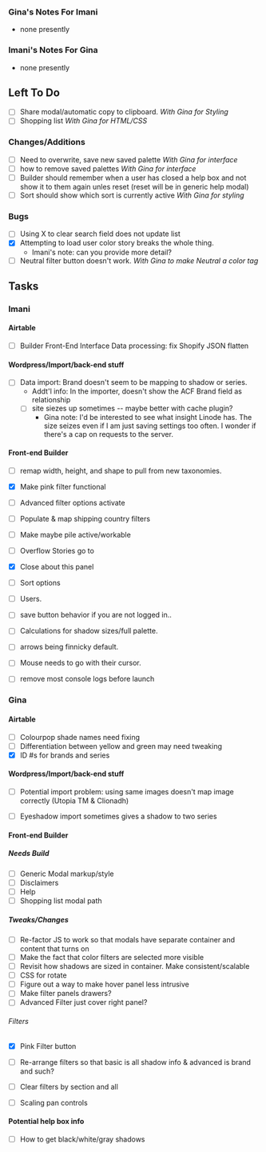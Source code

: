 ### Gina's Notes For Imani
- none presently

### Imani's Notes For Gina
- none presently

## Left To Do
- [ ] Share modal/automatic copy to clipboard. *With Gina for Styling*
- [ ] Shopping list *With Gina for HTML/CSS*

### Changes/Additions
- [ ] Need to overwrite, save new saved palette *With Gina for interface*
- [ ] how to remove saved palettes *With Gina for interface*
- [ ] Builder should remember when a user has closed a help box and not show it to them again unles reset (reset will be in generic help modal)
- [ ] Sort should show which sort is currently active *With Gina for styling*

### Bugs
- [ ] Using X to clear search field does not update list
- [x] Attempting to load user color story breaks the whole thing.
  * Imani's note: can you provide more detail?
- [ ] Neutral filter button doesn't work. *With Gina to make Neutral a color tag*

## Tasks
### Imani

#### Airtable
- [ ] Builder Front-End Interface Data processing: fix Shopify JSON flatten

#### Wordpress/Import/back-end stuff
- [ ] Data import: Brand doesn't seem to be mapping to shadow or series.
  * Addt'l info: In the importer, doesn't show the ACF Brand field as relationship
  - [ ] site siezes up sometimes -- maybe better with cache plugin?
      * Gina note: I'd be interested to see what insight Linode has. The size seizes even if I am just saving settings too often. I wonder if there's a cap on requests to the server.

#### Front-end Builder
- [ ] remap width, height, and shape to pull from new taxonomies.
- [x] Make pink filter functional
- [ ] Advanced filter options activate
- [ ] Populate & map shipping country filters
- [ ] Make maybe pile active/workable
- [ ] Overflow Stories go to

- [x] Close about this panel
- [ ] Sort options

- [ ] Users.
- [ ] save button behavior if you are not logged in..
- [ ] Calculations for shadow sizes/full palette.
- [ ] arrows being finnicky default.
- [ ] Mouse needs to go with their cursor.

- [ ] remove most console logs before launch


### Gina

#### Airtable
- [ ] Colourpop shade names need fixing
- [ ] Differentiation between yellow and green may need tweaking
- [x] ID #s for brands and series

#### Wordpress/Import/back-end stuff
- [ ] Potential import problem: using same images doesn't map image correctly (Utopia TM & Clionadh)
- [ ] Eyeshadow import sometimes gives a shadow to two series


#### Front-end Builder
##### Needs Build
- [ ] Generic Modal markup/style
- [ ] Disclaimers
- [ ] Help
- [ ] Shopping list modal path
##### Tweaks/Changes
- [ ] Re-factor JS to work so that modals have separate container and content that turns on
- [ ] Make the fact that color filters are selected more visible
- [ ] Revisit how shadows are sized in container. Make consistent/scalable
- [ ] CSS for rotate
- [ ] Figure out a way to make hover panel less intrusive
- [ ] Make filter panels drawers?
- [ ] Advanced Filter just cover right panel?
###### Filters
- [x] Pink Filter button
- [ ] Re-arrange filters so that basic is all shadow info & advanced is brand and such?
- [ ] Clear filters by section and all
- [ ] Scaling pan controls


#### Potential help box info
- [ ] How to get black/white/gray shadows

